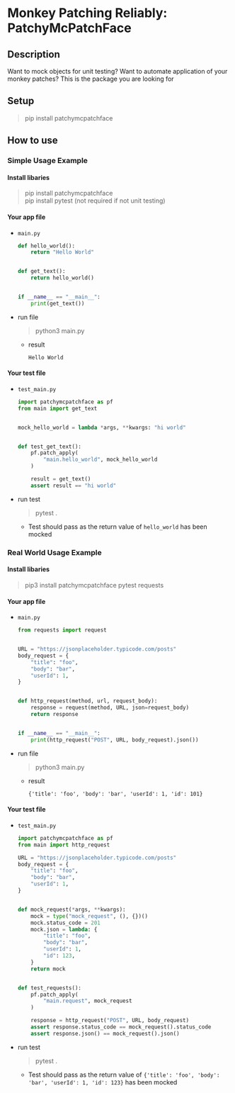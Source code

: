 # Monkey Patching Reliably: PatchyMcPatchFace

## Description

Want to mock objects for unit testing? Want to automate application of your monkey patches? This is the package you are looking for 

## Setup

> pip install patchymcpatchface

## How to use

### Simple Usage Example

#### Install libaries

> pip install patchymcpatchface  
> pip install pytest (not required if not unit testing)

#### Your app file

- `main.py`

  ```python
  def hello_world():
      return "Hello World"


  def get_text():
      return hello_world()


  if __name__ == "__main__":
      print(get_text())
  ```

- run file
  > python3 main.py
  - result
    ```
    Hello World
    ```

#### Your test file

- `test_main.py`

  ```python
  import patchymcpatchface as pf
  from main import get_text


  mock_hello_world = lambda *args, **kwargs: "hi world"


  def test_get_text():
      pf.patch_apply(
          "main.hello_world", mock_hello_world
      )

      result = get_text()
      assert result == "hi world"
  ```

- run test
  > pytest .
  - Test should pass as the return value of `hello_world` has been mocked

### Real World Usage Example

#### Install libaries

> pip3 install patchymcpatchface pytest requests

#### Your app file

- `main.py`

  ```python
  from requests import request


  URL = "https://jsonplaceholder.typicode.com/posts"
  body_request = {
      "title": "foo",
      "body": "bar",
      "userId": 1,
  }


  def http_request(method, url, request_body):
      response = request(method, URL, json=request_body)
      return response


  if __name__ == "__main__":
      print(http_request("POST", URL, body_request).json())
  ```

- run file
  > python3 main.py
  - result
    ```
    {'title': 'foo', 'body': 'bar', 'userId': 1, 'id': 101}
    ```

#### Your test file

- `test_main.py`

  ```python
  import patchymcpatchface as pf
  from main import http_request

  URL = "https://jsonplaceholder.typicode.com/posts"
  body_request = {
      "title": "foo",
      "body": "bar",
      "userId": 1,
  }


  def mock_request(*args, **kwargs):
      mock = type("mock_request", (), {})()
      mock.status_code = 201
      mock.json = lambda: {
          "title": "foo",
          "body": "bar",
          "userId": 1,
          "id": 123,
      }
      return mock


  def test_requests():
      pf.patch_apply(
          "main.request", mock_request
      )

      response = http_request("POST", URL, body_request)
      assert response.status_code == mock_request().status_code
      assert response.json() == mock_request().json()
  ```

- run test
  > pytest .
  - Test should pass as the return value of `{'title': 'foo', 'body': 'bar', 'userId': 1, 'id': 123}` has been mocked
